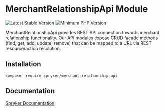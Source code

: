 # MerchantRelationshipApi Module
[![Latest Stable Version](https://poser.pugx.org/spryker/merchant-relationship-api/v/stable.svg)](https://packagist.org/packages/spryker/merchant-relationship-api)
[![Minimum PHP Version](https://img.shields.io/badge/php-%3E%3D%208.2-8892BF.svg)](https://php.net/)

MerchantRelationshipApi provides REST API connection towards merchant relationship functionality. Our API modules expose CRUD facade methods (find, get, add, update, remove) that can be mapped to a URL via REST resource/action resolution.

## Installation

```
composer require spryker/merchant-relationship-api
```

## Documentation

[Spryker Documentation](https://docs.spryker.com)
